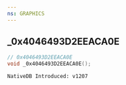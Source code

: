 ```yaml
---
ns: GRAPHICS
---
```

## _0x4046493D2EEACA0E

```c
// 0x4046493D2EEACA0E
void _0x4046493D2EEACA0E();
```

```
NativeDB Introduced: v1207
```

